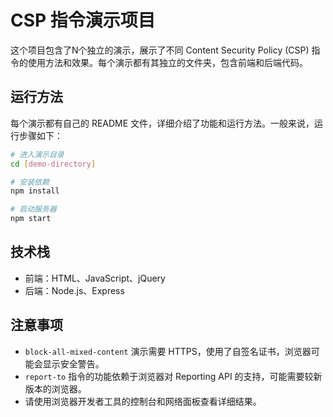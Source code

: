 # CSP 指令演示项目

这个项目包含了N个独立的演示，展示了不同 Content Security Policy (CSP) 指令的使用方法和效果。每个演示都有其独立的文件夹，包含前端和后端代码。

## 运行方法

每个演示都有自己的 README 文件，详细介绍了功能和运行方法。一般来说，运行步骤如下：

```bash
# 进入演示目录
cd [demo-directory]

# 安装依赖
npm install

# 启动服务器
npm start
```
## 技术栈

- 前端：HTML、JavaScript、jQuery
- 后端：Node.js、Express

## 注意事项

- `block-all-mixed-content` 演示需要 HTTPS，使用了自签名证书，浏览器可能会显示安全警告。
- `report-to` 指令的功能依赖于浏览器对 Reporting API 的支持，可能需要较新版本的浏览器。
- 请使用浏览器开发者工具的控制台和网络面板查看详细结果。 